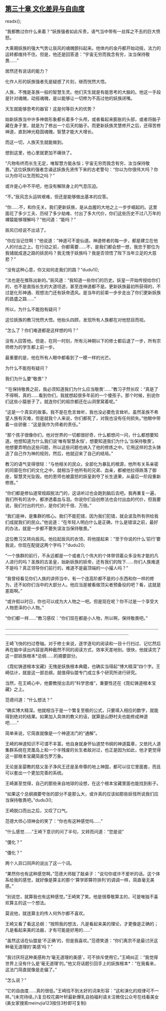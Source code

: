 ## [第三十章 文化差异与自由度](https://www.xxbiquge.com/11_11207/9119865.html)
readx();

  “我都教过你什么来着？”妖族强者如此斥责，语气当中带有一丝挥之不去的巨大愤怒。

  大乘期妖族的强大气势让辰风的魂魄颤抖起来。他体内的金丹都开始动摇，法力的运转都维持不住。但是，他还是回答道：“宇宙无穷而我念有穷，汝当保持敬畏……”

  居然还有说话的能力？

  化作人形的妖族强者先是疑惑了片刻，继而恍然大悟。

  人族，不愧是圣族一般的智慧生灵。他们天生就是有能思考的大脑的。他这一手段是针对魂魄，动摇魂魄，是以能够让一切修为不高过他的妖族闭嘴。

  天生就能够思考的器官！这是何等巨大的优势？

  始新妖族当中许多神兽形象都长着多个头颅，或者看起来膨胀的头部，或者将脑子藏在身子里，就是为了修出一个后天的脑子。而更新妖族灵慧修开之后，还得苦修神道，直到神光稳固魂魄，智慧才能大大增长。

  而这一切，人族天生就能做到。

  想到这里，他心里就更加不痛快了。

  “凡物有终而长生无定，唯智慧方能永恒；宇宙无穷而我念有穷，汝当保持敬畏。”这位妖族的强者念诵这妖族先贤传下来的古老警句：“你以为你很伟大吗？你以为你可以生而知之吗？”

  或许是心中不平吧，他没有解除身上的气息压迫。

  “不。”辰风念头运转艰难，但还是能够做出基本的应答。

  “你……不，和你无关。我们更新妖族，是从血腥的大地之上一步步崛起的。这里面花了多少工夫、历经了多少劫难、付出了多大代价，你们这些历史不过八万年的裸猿能够理解吗？”他问道：“能吗？”

  辰风已经说不出话了。

  “你应当记住啊！”他说道：“神道可不是仙道。神道修者的每一步，都是建立在他人的付出之上。在行动之前，你都需要……不，是我们都会想一想，我忠于那位为我铺就成道之路的妖民吗？我无愧于妖族吗？我是否领悟了陛下当年立足的大慈悲？”

  “没有这种心意，你又如何走我们的路？”dudu1();

  “法也是在推陈出新的。”辰风道：“我知道一些你们的历史。妖皇一开始传授给你们的，也不是直指长生的大道坦途，甚至连神道都不是。更新妖族最初所获得的，不过是化形神通、观想法门还有妖帝遗风。是当年的前辈一步步走出了你们更新妖族的昌盛之路……”

  所以，为什么不能抱有疑问？

  这位妖族的教习恍然大悟。他抬头四顾，发现所有人族都在对他怒目而视。

  “怎么了？你们难道都是这样想的吗？”

  没有人回答他。但是，在同一时刻，所有元神期以下的修士都后退了一步，所有宗师修为的学生都上前一步。

  最重要的是，他在所有人眼中都看到了一模一样的光芒。

  为什么不能抱有疑问？

  我们为什么要“敬畏”？

  “‘在保持敬畏之前，我必须知道我们为什么应当敬畏’……”教习孑然长叹：“真是了不得啊，真的……看到你们，我就想起很多年前的一个傻孩子。那个时候，别说你们这些小猿崽子了。就连你们的祖宗都还在山洞里窝着呢。”

  “这是一个真实的故事。我不是在危言耸听，我也没必要危言耸听。虽然圣族不希望人族有灾难，但是就我个人来说，你们都死了，对我也没有任何损失。”他眼中带着一丝骄傲：“这是我作为师者的责任。”

  “那个孩子很像你们，他对世界的一切都很好奇，什么都想问一问，什么都想要知道。他想知道为什么我们说‘唯有智慧永恒’，想要知道我们为什么‘当保持敬畏’。他想要弄明白这些问题，所以这些问题也纳入了他的修炼之中。它用这样的念头铸造了自己作为神的规则，然后，他就迎来了自己的结局。”

  教习的语气变得很轻：“与他相关的民众，全部化为暴乱的根源，他所有关系亲密的同窗在你们的文化之中，就相当于他所有的兄弟、血亲，都被他拉得跌落了御座，智慧灵光坠毁。他的恩师也被震怒的妖皇剥夺了长生道果，从最后一阶段重新修炼。”

  “你们都是修仙道常规超脱法门的，这话听过也会跑到脑后去吧。我再重复一遍，我们所有的法中，都渗透着血与泪。你说你们自创修法也会付出血的代价，但我要说，我们付出的代价，是你们的千倍、万倍。”

  “我们是神，是集群的核心。我们不能犯错，因为我们犯错，就会波及所有供给我们成就我们的民众。”他说道：“在年轻人明白什么是正确，什么是错误之前，最好的办法，就是一步都不要失误汝当保持敬畏。”

  这位教习又转向辰风。他拉起辰风的衣领，将他提起来：“至于你说的什么‘前行’要我说，你现在配提这两个字吗？”dudu2();

  “一个族群的前行，不永远都是一个或者几个伟大的个体带领着众多没有才能的凡人进行的吗？圣族的古圣皇，始新妖族的妖帝，还有我们的陛下……你们人族难道不是吗？真正领导你们前行的，难道不是最顶端的一小撮人吗？”

  “我曾经看见你们人族的讲师当中，有一个连高阶都不是的小东西和你一样的修为，还不如你们当中的大部分人。他应当是被看做顶尖者预备役的吧？看，这就是差距啊。”

  “或许假以时日，你也可以成为大人物之一吧。但是现在呢？你不过是一个享受大人物恩泽的小人物。”

  “你们都一样……”教习感叹：“你们现在都是小人物，所以啊，保持敬畏吧。”

  ……………………………………………………………………………………………………………………………………………………………………………………………………

  王崎飞快的扫过卷轴。对于修士来说，逐字逐句的阅读和一目十行扫过、记忆然后再在脑中读出内容是两种截然不同的阅读方式，效率天差地别。很快，他就读完了这一部妖族根本*总纲……的摘要部分。

  《霓虹铸道根本宝藏》无愧是妖族根本典籍，也确实当得起“博大精深”四个字。王崎估计，就是这一部总纲，就值得仙盟专门成立多个研究所进行研究。

  当然，在王崎心中，他要教授出去的“科学思维”，重要性还在《霓虹铸道根本宝藏》之上。

  范德问道：“什么想法？”

  “确实博大精深。他就相当于是一个繁复至极的公式，只要填入相应的数字，就能得到绝对的结果。如果加入具体的教义的话，就算是山野村夫也能修成神道吧……”

  简单来说，它简直就像是一个神道法门的“通解”。

  王崎的神道知识不可谓不丰富。他自身就身怀仙道焚书纲的神道篇章，又依托人道集群系统在灵凰岛上和一个半残废的长生者敌对过，也正是因为如此，他才更觉得这一部根本宝藏简直包罗万象。

  无论是圣婴教的慈父圣子净风王还是圣帝尊的地上神国，都可以往它里面套，而且可以套出一个更加完善的系统。

  王崎甚至觉得，自己的那些来自地球的设想，在这个根本宝藏里面也能找到影子。

  “如果这个总纲摘要夸张的部分不是那么大，或许真的应该如那些妖怪所说我们应当保持敬畏吧。”dudu3();

  王崎脱口而出之后，又叹了口气。

  范德大师心领神会的笑了：“你也有这种感觉吗……”

  “什么感觉……”王崎下意识的问了半句，又转而问道：“您是说”

  “僵化？”

  “僵化？”

  两个人异口同声的说出了这一个词。

  “果然你也有这种感觉啊。”范德大师敲了敲桌子：“说句你或许不爱听的话。这个体系给我的感觉，就好像是算主的那个‘算学即算符排列’的调调一样，简直毫无美感。”

  “别说您，就算我也有这种感觉。”王崎笑了笑。他是很尊敬算主的，可是唯独不喜欢算主的这一个想法。

  莫说他，就连算主的传人何外尔都不喜欢。

  王崎又看了看这总纲：“按照我的想法，凡是看起来美的理论，才更像是正确的；凡是看起来美的法器，才有可能是好用的……”

  “虽然这话在仙盟是‘不正确’的，但是我喜欢。”范德笑道：“你们离宗不是最讨厌这种毫无道理的‘美感’吗？”

  “我讨厌将这种美感称为‘毫无道理的美感’，可不排斥使用它。”王崎纠正：“我觉得世界上没有什么是‘毫无道理’的。”他又将话题引回手上的妖族根本*：“在我看来，这法门简直就像是走偏了。”

  “怎么说？”

  “它的自由度……真的很低。”王崎找不到太好的词来形容：“这和演化的规律可不一样。”(未完待续。)\\复旦校花龚叶轩最新爆乳自拍福利请关注微信公众号在线看美女(美女家搜索meinvjia123按住3秒即可复制)
